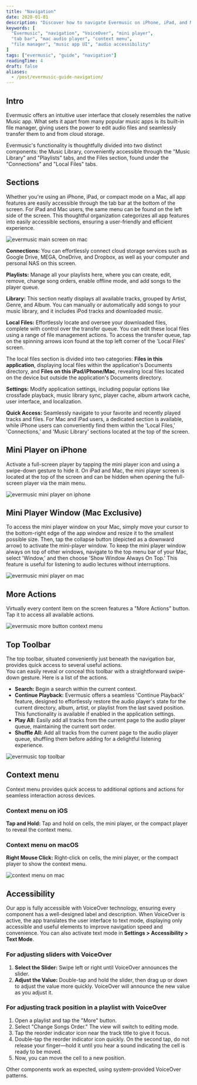 ```yaml
---
title: "Navigation"
date: 2020-01-01
description: "Discover how to navigate Evermusic on iPhone, iPad, and Mac. Learn about the tab bar, mini player, context menus, and accessibility features with VoiceOver support."
keywords: [
  "Evermusic", "navigation", "VoiceOver", "mini player", 
  "tab bar", "mac audio player", "context menu", 
  "file manager", "music app UI", "audio accessibility"
]
tags: ["evermusic", "guide", "navigation"]
readingTime: 4
draft: false
aliases:
  - /post/evermusic-guide-navigation/
---
```


## Intro

Evermusic offers an intuitive user interface that closely resembles the native Music app. What sets it apart from many popular music apps is its built-in file manager, giving users the power to edit audio files and seamlessly transfer them to and from cloud storage.

Evermusic's functionality is thoughtfully divided into two distinct components: the Music Library, conveniently accessible through the "Music Library" and "Playlists" tabs, and the Files section, found under the "Connections" and "Local Files" tabs.

## Sections

Whether you're using an iPhone, iPad, or compact mode on a Mac, all app features are easily accessible through the tab bar at the bottom of the screen. For iPad and Mac users, the same menu can be found on the left side of the screen. This thoughtful organization categorizes all app features into easily accessible sections, ensuring a user-friendly and efficient experience.

![evermusic main screen on mac](21260c_1df3c22f20c64d13a7fc4de8052799b0~mv2.png)

**Connections:** You can effortlessly connect cloud storage services such as Google Drive, MEGA, OneDrive, and Dropbox, as well as your computer and personal NAS on this screen.

**Playlists:** Manage all your playlists here, where you can create, edit, remove, change song orders, enable offline mode, and add songs to the player queue.

**Library:** This section neatly displays all available tracks, grouped by Artist, Genre, and Album. You can manually or automatically add songs to your music library, and it includes iPod tracks and downloaded music.

**Local Files:** Effortlessly locate and oversee your downloaded files, complete with control over the transfer queue. You can edit these local files using a range of file management actions. To access the transfer queue, tap on the spinning arrows icon found at the top left corner of the 'Local Files' screen.

The local files section is divided into two categories: **Files in this application**, displaying local files within the application's Documents directory, and **Files on this iPad/iPhone/Mac**, revealing local files located on the device but outside the application's Documents directory.

**Settings:** Modify application settings, including popular options like crossfade playback, music library sync, player cache, album artwork cache, user interface, and localization.

**Quick Access:** Seamlessly navigate to your favorite and recently played tracks and files. For Mac and iPad users, a dedicated section is available, while iPhone users can conveniently find them within the 'Local Files,' 'Connections,' and 'Music Library' sections located at the top of the screen.

## Mini Player on iPhone

Activate a full-screen player by tapping the mini player icon and using a swipe-down gesture to hide it. On iPad and Mac, the mini player screen is located at the top of the screen and can be hidden when opening the full-screen player via the main menu.

![evermusic mini player on iphone](21260c_cb4ce9f954e246a09648bcf570a135ab~mv2.jpeg)

## Mini Player Window (Mac Exclusive)

To access the mini player window on your Mac, simply move your cursor to the bottom-right edge of the app window and resize it to the smallest possible size. Then, tap the collapse button (depicted as a downward arrow) to activate the mini-player window. To keep the mini player window always on top of other windows, navigate to the top menu bar of your Mac, select 'Window,' and then choose 'Show Window Always On Top.' This feature is useful for listening to audio lectures without interruptions.

![evermusic mini player on mac](21260c_cba48622aaa54e8f9491bbf181bb7f41~mv2.png)

## More Actions

Virtually every content item on the screen features a "More Actions" button. Tap it to access all available actions.

![evermusic more button context menu](21260c_03c3140f30644909b6b6ee7ba8ec89de~mv2.png)

## Top Toolbar

The top toolbar, situated conveniently just beneath the navigation bar, provides quick access to several useful actions.  
You can easily reveal or conceal this toolbar with a straightforward swipe-down gesture. Here is a list of the actions.

- **Search:** Begin a search within the current context.
- **Continue Playback:** Evermusic offers a seamless 'Continue Playback' feature, designed to effortlessly restore the audio player's state for the current directory, album, artist, or playlist from the last saved position. This functionality is available if enabled in the application settings.
- **Play All:** Easily add all tracks from the current page to the audio player queue, maintaining the current sort order.
- **Shuffle All:** Add all tracks from the current page to the audio player queue, shuffling them before adding for a delightful listening experience.

![evermusic top toolbar](21260c_167a51b67d544ce6a229bd5c1cb8c0ac~mv2.png)

## Context menu

Context menu provides quick access to additional options and actions for seamless interaction across devices.

### Context menu on iOS
**Tap and Hold:** Tap and hold on cells, the mini player, or the compact player to reveal the context menu.

### Context menu on macOS
**Right Mouse Click:** Right-click on cells, the mini player, or the compact player to show the context menu.

![context menu on mac](21260c_a1ff22e697d5484394c2a2ba6b344596~mv2.png)

## Accessibility

Our app is fully accessible with VoiceOver technology, ensuring every component has a well-designed label and description. When VoiceOver is active, the app translates the user interface to text mode, displaying only accessible and useful elements to improve navigation speed and convenience. You can also activate text mode in **Settings > Accessibility > Text Mode**.

### For adjusting sliders with VoiceOver

1. **Select the Slider:** Swipe left or right until VoiceOver announces the slider.
2. **Adjust the Value:** Double-tap and hold the slider, then drag up or down to adjust the value more quickly. VoiceOver will announce the new value as you adjust it.

### For adjusting track position in a playlist with VoiceOver

1. Open a playlist and tap the "More" button.
2. Select "Change Songs Order." The view will switch to editing mode.
3. Tap the reorder indicator icon near the track title to give it focus.
4. Double-tap the reorder indicator icon quickly. On the second tap, do not release your finger—hold it until you hear a sound indicating the cell is ready to be moved.
5. Now, you can move the cell to a new position.

Other components work as expected, using system-provided VoiceOver patterns.
